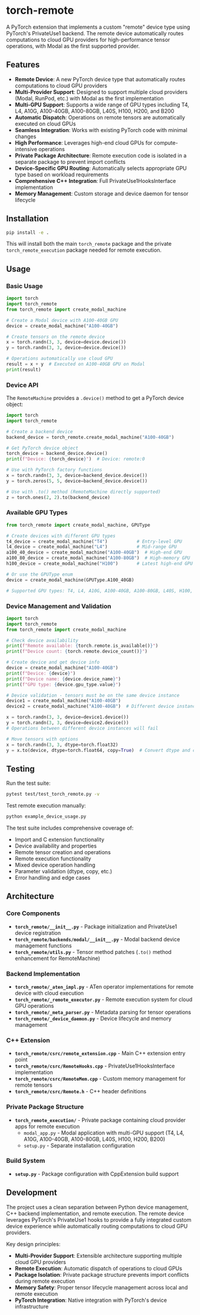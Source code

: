 # torch-remote

A PyTorch extension that implements a custom "remote" device type using PyTorch's PrivateUse1 backend. The remote device automatically routes computations to cloud GPU providers for high-performance tensor operations, with Modal as the first supported provider.

## Features

- **Remote Device**: A new PyTorch device type that automatically routes computations to cloud GPU providers
- **Multi-Provider Support**: Designed to support multiple cloud providers (Modal, RunPod, etc.) with Modal as the first implementation
- **Multi-GPU Support**: Supports a wide range of GPU types including T4, L4, A10G, A100-40GB, A100-80GB, L40S, H100, H200, and B200
- **Automatic Dispatch**: Operations on remote tensors are automatically executed on cloud GPUs
- **Seamless Integration**: Works with existing PyTorch code with minimal changes
- **High Performance**: Leverages high-end cloud GPUs for compute-intensive operations
- **Private Package Architecture**: Remote execution code is isolated in a separate package to prevent import conflicts
- **Device-Specific GPU Routing**: Automatically selects appropriate GPU type based on workload requirements
- **Comprehensive C++ Integration**: Full PrivateUse1HooksInterface implementation
- **Memory Management**: Custom storage and device daemon for tensor lifecycle

## Installation

```bash
pip install -e .
```

This will install both the main `torch_remote` package and the private `torch_remote_execution` package needed for remote execution.

## Usage

### Basic Usage

```python
import torch
import torch_remote
from torch_remote import create_modal_machine

# Create a Modal device with A100-40GB GPU
device = create_modal_machine("A100-40GB")

# Create tensors on the remote device
x = torch.randn(3, 3, device=device.device())
y = torch.randn(3, 3, device=device.device())

# Operations automatically use cloud GPU
result = x + y  # Executed on A100-40GB GPU on Modal
print(result)
```

### Device API

The `RemoteMachine` provides a `.device()` method to get a PyTorch device object:

```python
import torch
import torch_remote

# Create a backend device
backend_device = torch_remote.create_modal_machine("A100-40GB")

# Get PyTorch device object
torch_device = backend_device.device()
print(f"Device: {torch_device}")  # Device: remote:0

# Use with PyTorch factory functions
x = torch.randn(3, 3, device=backend_device.device())
y = torch.zeros(5, 5, device=backend_device.device())

# Use with .to() method (RemoteMachine directly supported)
z = torch.ones(2, 2).to(backend_device)
```

### Available GPU Types

```python
from torch_remote import create_modal_machine, GPUType

# Create devices with different GPU types
t4_device = create_modal_machine("T4")           # Entry-level GPU
l4_device = create_modal_machine("L4")           # Mid-range GPU
a100_40_device = create_modal_machine("A100-40GB")  # High-end GPU
a100_80_device = create_modal_machine("A100-80GB")  # High-memory GPU
h100_device = create_modal_machine("H100")       # Latest high-end GPU

# Or use the GPUType enum
device = create_modal_machine(GPUType.A100_40GB)

# Supported GPU types: T4, L4, A10G, A100-40GB, A100-80GB, L40S, H100, H200, B200
```

### Device Management and Validation

```python
import torch
import torch_remote
from torch_remote import create_modal_machine

# Check device availability
print(f"Remote available: {torch.remote.is_available()}")
print(f"Device count: {torch.remote.device_count()}")

# Create device and get device info
device = create_modal_machine("A100-40GB")
print(f"Device: {device}")
print(f"Device name: {device.device_name}")
print(f"GPU type: {device.gpu_type.value}")

# Device validation - tensors must be on the same device instance
device1 = create_modal_machine("A100-40GB")
device2 = create_modal_machine("A100-40GB")  # Different device instance

x = torch.randn(3, 3, device=device1.device())
y = torch.randn(3, 3, device=device2.device())
# Operations between different device instances will fail

# Move tensors with options
x = torch.randn(3, 3, dtype=torch.float32)
y = x.to(device, dtype=torch.float64, copy=True)  # Convert dtype and copy
```

## Testing

Run the test suite:

```bash
pytest test/test_torch_remote.py -v
```

Test remote execution manually:

```bash
python example_device_usage.py
```

The test suite includes comprehensive coverage of:
- Import and C extension functionality
- Device availability and properties
- Remote tensor creation and operations
- Remote execution functionality
- Mixed device operation handling
- Parameter validation (dtype, copy, etc.)
- Error handling and edge cases

## Architecture

### Core Components

- **`torch_remote/__init__.py`** - Package initialization and PrivateUse1 device registration
- **`torch_remote/backends/modal/__init__.py`** - Modal backend device management functions
- **`torch_remote/utils.py`** - Tensor method patches (`.to()` method enhancement for RemoteMachine)

### Backend Implementation

- **`torch_remote/_aten_impl.py`** - ATen operator implementations for remote device with cloud execution
- **`torch_remote/_remote_executor.py`** - Remote execution system for cloud GPU operations
- **`torch_remote/_meta_parser.py`** - Metadata parsing for tensor operations
- **`torch_remote/_device_daemon.py`** - Device lifecycle and memory management

### C++ Extension

- **`torch_remote/csrc/remote_extension.cpp`** - Main C++ extension entry point
- **`torch_remote/csrc/RemoteHooks.cpp`** - PrivateUse1HooksInterface implementation
- **`torch_remote/csrc/RemoteMem.cpp`** - Custom memory management for remote tensors
- **`torch_remote/csrc/Remote.h`** - C++ header definitions

### Private Package Structure

- **`torch_remote_execution/`** - Private package containing cloud provider apps for remote execution
  - `modal_app.py` - Modal application with multi-GPU support (T4, L4, A10G, A100-40GB, A100-80GB, L40S, H100, H200, B200)
  - `setup.py` - Separate installation configuration

### Build System

- **`setup.py`** - Package configuration with CppExtension build support

## Development

The project uses a clean separation between Python device management, C++ backend implementation, and remote execution. The remote device leverages PyTorch's PrivateUse1 hooks to provide a fully integrated custom device experience while automatically routing computations to cloud GPU providers.

Key design principles:
- **Multi-Provider Support**: Extensible architecture supporting multiple cloud GPU providers
- **Remote Execution**: Automatic dispatch of operations to cloud GPUs
- **Package Isolation**: Private package structure prevents import conflicts during remote execution
- **Memory Safety**: Proper tensor lifecycle management across local and remote execution
- **PyTorch Integration**: Native integration with PyTorch's device infrastructure
